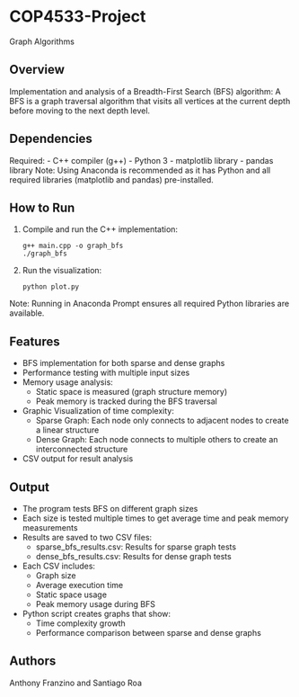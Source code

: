 # COP4533-Project
Graph Algorithms

## Overview
Implementation and analysis of a Breadth-First Search (BFS) algorithm:
A BFS is a graph traversal algorithm that visits all vertices at the current depth before moving to the next depth level.

## Dependencies
Required:
    - C++ compiler (g++)
    - Python 3
    - matplotlib library
    - pandas library
Note: Using Anaconda is recommended as it has Python and all required libraries (matplotlib and pandas) pre-installed.

## How to Run
1. Compile and run the C++ implementation:
   ```
   g++ main.cpp -o graph_bfs
   ./graph_bfs
   ```
2. Run the visualization:
   ```
   python plot.py
   ```
Note: Running in Anaconda Prompt ensures all required Python libraries are available.

## Features
- BFS implementation for both sparse and dense graphs
- Performance testing with multiple input sizes
- Memory usage analysis:
    - Static space is measured (graph structure memory)
    - Peak memory is tracked during the BFS traversal
- Graphic Visualization of time complexity:
    - Sparse Graph: Each node only connects to adjacent nodes to create a linear structure
    - Dense Graph: Each node connects to multiple others to create an interconnected structure
- CSV output for result analysis

## Output
- The program tests BFS on different graph sizes
- Each size is tested multiple times to get average time and peak memory measurements
- Results are saved to two CSV files:
    - sparse_bfs_results.csv: Results for sparse graph tests
    - dense_bfs_results.csv: Results for dense graph tests
- Each CSV includes:
    - Graph size
    - Average execution time
    - Static space usage
    - Peak memory usage during BFS
- Python script creates graphs that show:
    - Time complexity growth
    - Performance comparison between sparse and dense graphs

## Authors
Anthony Franzino and Santiago Roa

